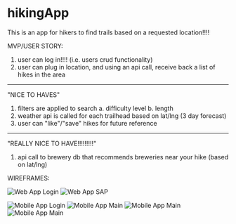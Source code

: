 # hikingApp
This is an app for hikers to find trails based on a requested location!!!!


MVP/USER STORY:
1. user can log in!!!! (i.e. users crud functionality)
2. user can plug in location, and using an api call, receive back a list of hikes in the area 

--------------

"NICE TO HAVES"
1. filters are applied to search
    a. difficulty level
    b. length
2. weather api is called for each trailhead based on lat/lng (3 day forecast)
3. user can "like"/"save" hikes for future reference

------
"REALLY NICE TO HAVE!!!!!!!!!"
1. api call to brewery db that recommends breweries near your hike (based on lat/lng)



WIREFRAMES:

![Web App Login](front-end/hikingapp/public/images/HikeOn_Wireframes_Login_Web.png)
![Web App SAP](front-end/hikingapp/public/images/HikeOn_SAP_Web.png)

![Mobile App Login](front-end/hikingapp/public/images/HikeOn_Wireframes_Login_Mobile.png)
![Mobile App Main](front-end/hikingapp/public/images/HikeOn_Wireframes_SAP_Mobile_Main.png)
![Mobile App Main](front-end/hikingapp/public/images/HikeOn_Wireframes_SAP_Mobile_Filter.png)
![Mobile App Main](front-end/hikingapp/public/images/HikeOn_Wireframes_SAP_Mobile_Weather.png)


